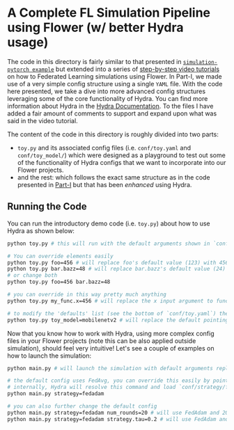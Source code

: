 # A Complete FL Simulation Pipeline using Flower (w/ better Hydra usage)

The code in this directory is fairly similar to that presented in [`simulation-pytorch example`](../simulation-pytorch) but extended into a series of [step-by-step video tutorials](https://www.youtube.com/playlist?list=PLNG4feLHqCWlnj8a_E1A_n5zr2-8pafTB) on how to Federated Learning simulations using Flower. In Part-I, we made use of a very simple config structure using a single `YAML` file. With the code here presented, we take a dive into more advanced config structures leveraging some of the core functionality of Hydra. You can find more information about Hydra in the [Hydra Documentation](https://hydra.cc/docs/intro/). To the files I have added a fair amount of comments to support and expand upon what was said in the video tutorial.

The content of the code in this directory is roughly divided into two parts:

- `toy.py` and its associated config files (i.e. `conf/toy.yaml` and `conf/toy_model/`) which were designed as a playground to test out some of the functionality of Hydra configs that we want to incorporate into our Flower projects.
- and the rest: which follows the exact same structure as in the code presented in [Part-I](../Part-I/README.md) but that has been _enhanced_ using Hydra.

## Running the Code

You can run the introductory demo code (i.e. `toy.py`) about how to use Hydra as shown below:

```bash
python toy.py # this will run with the default arguments shown in `conf/toy.yaml`

# You can override elements easily
python toy.py foo=456 # will replace foo's default value (123) with 456
python toy.py bar.bazz=48 # will replace bar.bazz's default value (24) with 48
# or change both
python toy.py foo=456 bar.bazz=48

# you can override in this way pretty much anything
python toy.py my_func.x=456 # will replace the x input argument to function `function_test` in toy.py

# to modify the 'defaults' list (see the bottom of `conf/toy.yaml`) the syntax is a bit different
python toy.py toy_model=mobilenetv2 # will replace the default pointing to `resnet18.yaml`
```

Now that you know how to work with Hydra, using more complex config files in your Flower projects (note this can be also applied outside simulation), should feel very intuitive! Let's see a couple of examples on how to launch the simulation:

```bash
python main.py # will launch the simulation with default arguments replicating the exact same setup as in the code for the first part of this tutorial (were we used only a fairly plain .yaml config)

# the default config uses FedAvg, you can override this easily by pointing it instead ot use FedAdam
# internally, Hydra will resolve this command and load `conf/strategy/fedadam.yaml`
python main.py strategy=fedadam

# you can also further change the default config
python main.py strategy=fedadam num_rounds=20 # will use FedAdam and 20 rounds
python main.py strategy=fedadam strategy.tau=0.2 # will use FedAdam and then override its default tau value
```
